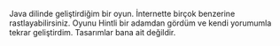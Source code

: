 Java dilinde geliştirdiğim bir oyun. İnternette birçok benzerine rastlayabilirsiniz. 
Oyunu Hintli bir adamdan gördüm ve kendi yorumumla tekrar geliştirdim. 
Tasarımlar bana ait değildir.
